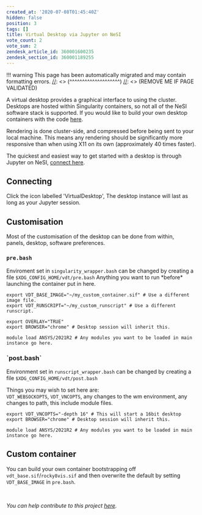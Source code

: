 ```yaml
---
created_at: '2020-07-08T01:45:40Z'
hidden: false
position: 3
tags: []
title: Virtual Desktop via Jupyter on NeSI
vote_count: 2
vote_sum: 2
zendesk_article_id: 360001600235
zendesk_section_id: 360001189255
---
```




[//]: <> (REMOVE ME IF PAGE VALIDATED)
[//]: <> (vvvvvvvvvvvvvvvvvvvv)
!!! warning
    This page has been automatically migrated and may contain formatting errors.
[//]: <> (^^^^^^^^^^^^^^^^^^^^)
[//]: <> (REMOVE ME IF PAGE VALIDATED)

A virtual desktop provides a graphical interface to using the cluster.
Desktops are hosted within Singularity containers, so not all of the
NeSI software stack is supported. If you would like to build your own
desktop containers with the code
[here](https://github.com/nesi/nesi-singularity-recipes).

Rendering is done cluster-side, and compressed before being sent to your
local machine. This means any rendering should be significantly more
responsive than when using X11 on its own (approximately 40 times
faster).

The quickest and easiest way to get started with a desktop is through
Jupyter on NeSI, [connect here](https://jupyter.nesi.org.nz/).

## Connecting

Click the icon labelled 'VirtualDesktop', The desktop instance will last
as long as your Jupyter session.

## Customisation

Most of the customisation of the desktop can be done from within,  
panels, desktop, software preferences.

### `pre.bash`

Enviroment set in `singularity_wrapper.bash` can be changed by creating
a file `$XDG_CONFIG_HOME/vdt/pre.bash` Anything you want to run
\*before\* launching the container put in here.

``` sl
export VDT_BASE_IMAGE="~/my_custom_container.sif" # Use a different image file.
export VDT_RUNSCRIPT="~/my_custom_runscript" # Use a different runscript.

export OVERLAY="TRUE"
export BROWSER="chrome" # Desktop session will inherit this.

module load ANSYS/2021R2 # Any modules you want to be loaded in main instance go here.
```

### \`post.bash\`

Environment set in `runscript_wrapper.bash` can be changed by creating a
file `$XDG_CONFIG_HOME/vdt/post.bash`

Things you may wish to set here are:  
`VDT_WEBSOCKOPTS`, `VDT_VNCOPTS`, any changes to the wm environment, any
changes to path, this include module files.

``` sl
export VDT_VNCOPTS="-depth 16" # This will start a 16bit desktop
export BROWSER="chrome" # Desktop session will inherit this.

module load ANSYS/2021R2 # Any modules you want to be loaded in main instance go here.
```

## Custom container

You can build your own container bootstrapping off
`vdt_base.sif`/`rocky8vis.sif` and then overwrite the default by setting
`VDT_BASE_IMAGE` in `pre.bash`.

<!--
<h2 id="h_01HDHQPY636ARH8CE6RP0700VX">Setup Scripts</h2>
<p>
  Several scripts are available that will help you get started by setting up desktop
  shortcuts and loading module in the base environment. These can be found at
  <code>$VDT_ROOT/setup_scripts</code>
</p>
<h2>noVNC</h2>
<p>Recommend setting scaling to 'remote'</p>
<div style="display: flex;">
  <img src="https://support.nesi.org.nz/hc/article_attachments/360004678036" width="426" height="362"><img src="https://support.nesi.org.nz/hc/article_attachments/360005192376">
</div>
<blockquote class="blockquote-warning">
  <h3 id="prerequisites">Restore Defaults</h3>
  <p>
    All local settings can be restored by running the command
    <code>vdt clean</code> (or <code>/opt/nesi/vdt clean</code>). Note, this
    will probably break any running desktop sessions.
  </p>
</blockquote>
-->

 

*You can help contribute to this
project [here](https://github.com/nesi/nesi-virtual-desktops/projects/1).*

<!--
<table style="height:190px;width:722px;display:none">
  <tbody>
    <tr>
      <td style="width:47px">&nbsp;Desktop</td>
      <td style="width:272.122px">&nbsp;command</td>
      <td style="width:143.878px">Working</td>
      <td style="width:138px">OS</td>
      <td style="width:62px">Desktop</td>
    </tr>
    <tr>
      <td style="width:47px">eng_dev</td>
      <td style="width:272.122px">
        <code>/opt/nesi/vdt/run&nbsp;eng_dev &lt;port&gt;</code>
      </td>
      <td style="width:143.878px">
        <p>
          ABAQUS<br>
          ANSYS<br>
          MATLAB<br>
          COMSOL
        </p>
      </td>
      <td style="width:138px">Centos7</td>
      <td style="width:62px">xfce</td>
    </tr>
    <tr>
      <td style="width:47px">default</td>
      <td style="width:272.122px">
        <code>/opt/nesi/vdt/run&nbsp;default &lt;port&gt;</code>
      </td>
      <td style="width:143.878px">
        <p>&nbsp;</p>
      </td>
      <td style="width:138px">Centos7</td>
      <td style="width:62px">xfce</td>
    </tr>
  </tbody>
</table>
-->
